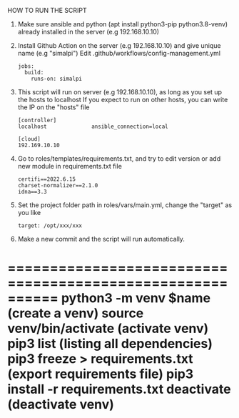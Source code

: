 HOW TO RUN THE SCRIPT

1. Make sure ansible and python (apt install python3-pip python3.8-venv) already installed in the server (e.g 192.168.10.10)

2. Install Github Action on the server (e.g 192.168.10.10) and give unique name (e.g "simalpi")
   Edit .github/workflows/config-management.yml
   ```
   jobs:
     build:
       runs-on: simalpi
   ```

3. This script will run on server (e.g 192.168.10.10), as long as you set up the hosts to localhost
   If you expect to run on other hosts, you can write the IP on the "hosts" file
   ```
   [controller]
   localhost              ansible_connection=local
   
   [cloud]
   192.169.10.10
   ```

4. Go to roles/templates/requirements.txt, and try to edit version or add new module in requirements.txt file
   ```
   certifi==2022.6.15
   charset-normalizer==2.1.0
   idna==3.3
   ```

5. Set the project folder path in roles/vars/main.yml, change the "target" as you like
   ```
   target: /opt/xxx/xxx
   ```

6. Make a new commit and the script will run automatically.

==========================================================
python3 -m venv $name (create a venv)
source venv/bin/activate (activate venv)
pip3 list (listing all dependencies)
pip3 freeze > requirements.txt (export requirements file)
pip3 install -r requirements.txt
deactivate (deactivate venv)
===